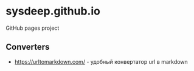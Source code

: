 # sysdeep.github.io

GitHub pages project


## Converters

- https://urltomarkdown.com/ - удобный конвертатор url в markdown